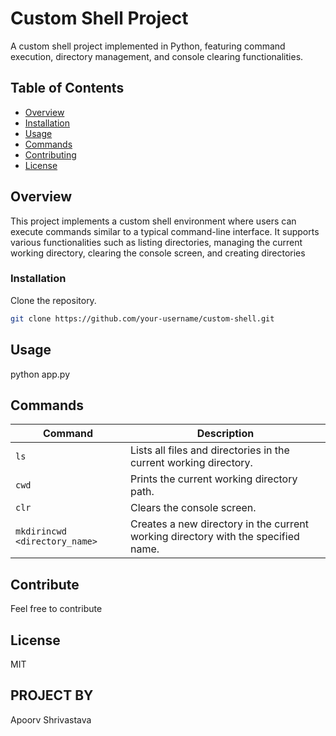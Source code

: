 # Custom Shell Project

A custom shell project implemented in Python, featuring command execution, directory management, and console clearing functionalities.

## Table of Contents

- [Overview](#overview)
- [Installation](#installation)
- [Usage](#usage)
- [Commands](#commands)
- [Contributing](#contributing)
- [License](#license)

## Overview

This project implements a custom shell environment where users can execute commands similar to a typical command-line interface. It supports various functionalities such as listing directories, managing the current working directory, clearing the console screen, and creating directories

### Installation 

Clone the repository.
   ```bash
   git clone https://github.com/your-username/custom-shell.git
   ```
## Usage 
python app.py

## Commands

| Command                | Description                                                            |
|------------------------|------------------------------------------------------------------------|
| `ls`                   | Lists all files and directories in the current working directory.       |
| `cwd`                  | Prints the current working directory path.                              |
| `clr`                  | Clears the console screen.                                              |
| `mkdirincwd <directory_name>` | Creates a new directory in the current working directory with the specified name. |

## Contribute
Feel free to contribute

## License
MIT

## PROJECT BY 
Apoorv Shrivastava
